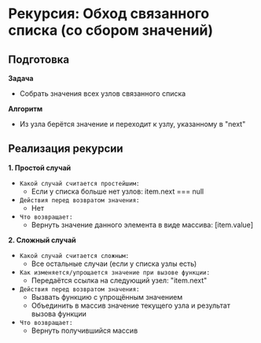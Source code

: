 # Рекурсия:  Обход связанного списка (со сбором значений)

## Подготовка
**Задача**
- Собрать значения всех узлов связанного списка

**Алгоритм**
- Из узла берётся значение и переходит к узлу, указанному в "next"


## Реализация рекурсии
**1. Простой случай**
- `Какой случай считается простейшим:`
  - Если у списка больше нет узлов: item.next === null
- `Действия перед возвратом значения:`
  - Нет
- `Что возвращает:`
  - Вернуть значение данного элемента в виде массива: [item.value]

**2. Сложный случай**
- `Какой случай считается сложным:`
  - Все остальные случаи (если у списка узлы есть)
- `Как изменяется/упрощается значение при вызове функции:`
  - Передаётся ссылка на следующий узел: "item.next"
- `Действия перед возвратом значения:`
  - Вызвать функцию с упрощённым значением
  - Объединить в массив значение текущего узла и результат вызова функции
- `Что возвращает:`
  - Вернуть получившийся массив